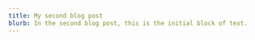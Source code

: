 ```yaml
---
title: My second blog post
blurb: In the second blog post, this is the initial block of text. 
---
```

